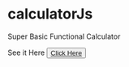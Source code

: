# calculatorJs

Super Basic Functional Calculator

See it Here <button><a href="https://armandogg24.github.io/calculatorJs/">Click Here</a></button>
